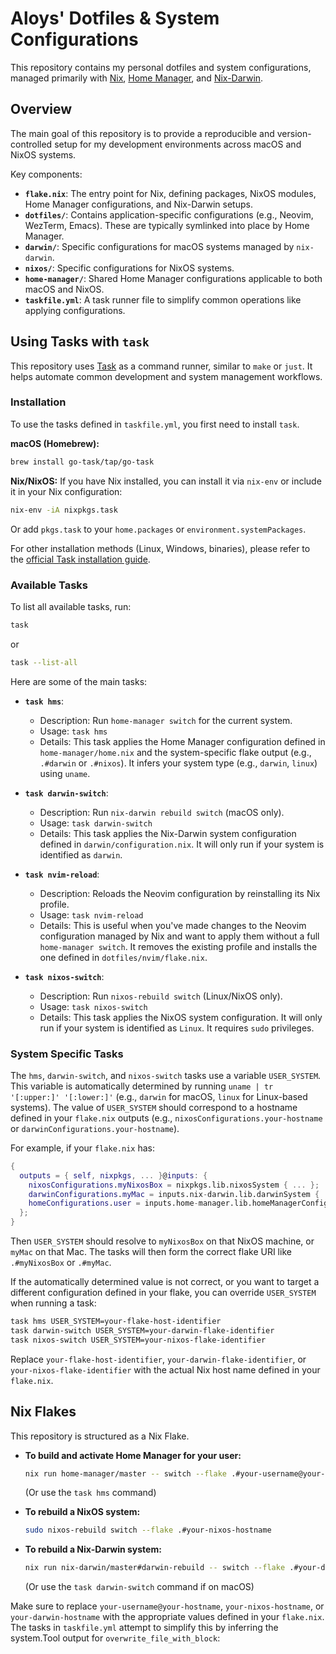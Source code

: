 # Aloys' Dotfiles & System Configurations

This repository contains my personal dotfiles and system configurations, managed primarily with [Nix](https://nixos.org/), [Home Manager](https://github.com/nix-community/home-manager), and [Nix-Darwin](https://github.com/LnL7/nix-darwin).

## Overview

The main goal of this repository is to provide a reproducible and version-controlled setup for my development environments across macOS and NixOS systems.

Key components:

*   **`flake.nix`**: The entry point for Nix, defining packages, NixOS modules, Home Manager configurations, and Nix-Darwin setups.
*   **`dotfiles/`**: Contains application-specific configurations (e.g., Neovim, WezTerm, Emacs). These are typically symlinked into place by Home Manager.
*   **`darwin/`**: Specific configurations for macOS systems managed by `nix-darwin`.
*   **`nixos/`**: Specific configurations for NixOS systems.
*   **`home-manager/`**: Shared Home Manager configurations applicable to both macOS and NixOS.
*   **`taskfile.yml`**: A task runner file to simplify common operations like applying configurations.

## Using Tasks with `task`

This repository uses [Task](https://taskfile.dev/) as a command runner, similar to `make` or `just`. It helps automate common development and system management workflows.

### Installation

To use the tasks defined in `taskfile.yml`, you first need to install `task`.

**macOS (Homebrew):**
```bash
brew install go-task/tap/go-task
```

**Nix/NixOS:**
If you have Nix installed, you can install it via `nix-env` or include it in your Nix configuration:
```bash
nix-env -iA nixpkgs.task
```
Or add `pkgs.task` to your `home.packages` or `environment.systemPackages`.

For other installation methods (Linux, Windows, binaries), please refer to the [official Task installation guide](https://taskfile.dev/installation/).

### Available Tasks

To list all available tasks, run:
```bash
task
```
or
```bash
task --list-all
```

Here are some of the main tasks:

*   **`task hms`**:
    *   Description: Run `home-manager switch` for the current system.
    *   Usage: `task hms`
    *   Details: This task applies the Home Manager configuration defined in `home-manager/home.nix` and the system-specific flake output (e.g., `.#darwin` or `.#nixos`). It infers your system type (e.g., `darwin`, `linux`) using `uname`.

*   **`task darwin-switch`**:
    *   Description: Run `nix-darwin rebuild switch` (macOS only).
    *   Usage: `task darwin-switch`
    *   Details: This task applies the Nix-Darwin system configuration defined in `darwin/configuration.nix`. It will only run if your system is identified as `darwin`.

*   **`task nvim-reload`**:
    *   Description: Reloads the Neovim configuration by reinstalling its Nix profile.
    *   Usage: `task nvim-reload`
    *   Details: This is useful when you've made changes to the Neovim configuration managed by Nix and want to apply them without a full `home-manager switch`. It removes the existing profile and installs the one defined in `dotfiles/nvim/flake.nix`.

*   **`task nixos-switch`**:
    *   Description: Run `nixos-rebuild switch` (Linux/NixOS only).
    *   Usage: `task nixos-switch`
    *   Details: This task applies the NixOS system configuration. It will only run if your system is identified as `Linux`. It requires `sudo` privileges.

### System Specific Tasks

The `hms`, `darwin-switch`, and `nixos-switch` tasks use a variable `USER_SYSTEM`. This variable is automatically determined by running `uname | tr '[:upper:]' '[:lower:]'` (e.g., `darwin` for macOS, `linux` for Linux-based systems). The value of `USER_SYSTEM` should correspond to a hostname defined in your `flake.nix` outputs (e.g., `nixosConfigurations.your-hostname` or `darwinConfigurations.your-hostname`).

For example, if your `flake.nix` has:
```nix
{
  outputs = { self, nixpkgs, ... }@inputs: {
    nixosConfigurations.myNixosBox = nixpkgs.lib.nixosSystem { ... };
    darwinConfigurations.myMac = inputs.nix-darwin.lib.darwinSystem { ... };
    homeConfigurations.user = inputs.home-manager.lib.homeManagerConfiguration { ... };
  };
}
```
Then `USER_SYSTEM` should resolve to `myNixosBox` on that NixOS machine, or `myMac` on that Mac. The tasks will then form the correct flake URI like `.#myNixosBox` or `.#myMac`.

If the automatically determined value is not correct, or you want to target a different configuration defined in your flake, you can override `USER_SYSTEM` when running a task:
```bash
task hms USER_SYSTEM=your-flake-host-identifier
task darwin-switch USER_SYSTEM=your-darwin-flake-identifier
task nixos-switch USER_SYSTEM=your-nixos-flake-identifier
```
Replace `your-flake-host-identifier`, `your-darwin-flake-identifier`, or `your-nixos-flake-identifier` with the actual Nix host name defined in your `flake.nix`.

## Nix Flakes

This repository is structured as a Nix Flake.

*   **To build and activate Home Manager for your user:**
    ```bash
    nix run home-manager/master -- switch --flake .#your-username@your-hostname
    ```
    (Or use the `task hms` command)

*   **To rebuild a NixOS system:**
    ```bash
    sudo nixos-rebuild switch --flake .#your-nixos-hostname
    ```

*   **To rebuild a Nix-Darwin system:**
    ```bash
    nix run nix-darwin/master#darwin-rebuild -- switch --flake .#your-darwin-hostname
    ```
    (Or use the `task darwin-switch` command if on macOS)

Make sure to replace `your-username@your-hostname`, `your-nixos-hostname`, or `your-darwin-hostname` with the appropriate values defined in your `flake.nix`. The tasks in `taskfile.yml` attempt to simplify this by inferring the system.Tool output for `overwrite_file_with_block`:
